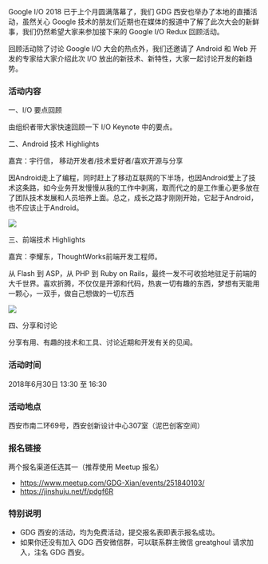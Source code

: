 Google I/O 2018 已于上个月圆满落幕了，我们 GDG 西安也举办了本地的直播活动，虽然关心 Google 技术的朋友们近期也在媒体的报道中了解了此次大会的新鲜事，我们仍然希望大家来参加接下来的 Google I/O Redux 回顾活动。

回顾活动除了讨论 Google I/O 大会的热点外，我们还邀请了 Android 和 Web 开发的专家给大家介绍此次 I/O 放出的新技术、新特性，大家一起讨论开发的新趋势。

### 活动内容

一、I/O 要点回顾

由组织者带大家快速回顾一下 I/O Keynote 中的要点。

二、Android 技术 Highlights

嘉宾：宇行信， 移动开发者/技术爱好者/喜欢开源与分享

因Android走上了编程，同时赶上了移动互联网的下半场，也因Android爱上了技术这条路，如今业务开发慢慢从我的工作中剥离，取而代之的是工作重心更多放在了团队技术发展和人员培养上面。总之，成长之路才刚刚开始，它起于Android，也不应该止于Android。

![](https://i.loli.net/2018/06/17/5b25e2f769dc7.png)

三、前端技术 Highlights

嘉宾：李耀东，ThoughtWorks前端开发工程师。

从 Flash 到 ASP，从 PHP 到 Ruby on Rails，最终一发不可收拾地驻足于前端的大千世界。喜欢折腾，不仅仅是开源和代码，热衷一切有趣的东西，梦想有天能用一颗心，一双手，做自己想做的一切东西

![](https://i.loli.net/2018/06/17/5b25e2f7c1ad0.png)

四、分享和讨论

分享有用、有趣的技术和工具、讨论近期和开发有关的见闻。

### 活动时间

2018年6月30日 13:30 至 16:30

### 活动地点

西安市南二环69号，西安创新设计中心307室（泥巴创客空间）

### 报名链接

两个报名渠道任选其一（推荐使用 Meetup 报名）

-   <https://www.meetup.com/GDG-Xian/events/251840103/>
-   <https://jinshuju.net/f/pdgf6R>

### 特别说明

-   GDG 西安的活动，均为免费活动，提交报名表即表示报名成功。
-   如果你还没有加入 GDG 西安微信群，可以联系群主微信 greatghoul 请求加入，注名 GDG 西安。

